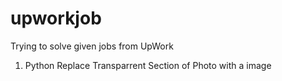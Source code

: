 # upworkjob
Trying to solve given jobs from UpWork

1. Python Replace Transparrent Section of Photo with a image
